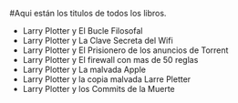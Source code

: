 #Aqui están los titulos de todos los libros.

* Larry Plotter y El Bucle Filosofal
* Larry Plotter y La Clave Secreta del Wifi
* Larry Plotter y El Prisionero de los anuncios de Torrent
* Larry Plotter y El firewall con mas de 50 reglas
* Larry Plotter y La malvada Apple
* Larry Plotter y la copia malvada Larre Pletter
* Larry Plotter y los Commits de la Muerte


